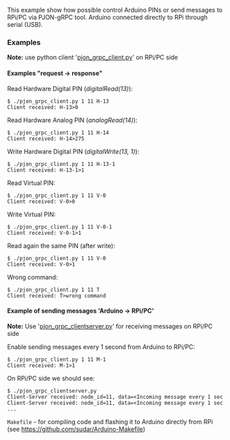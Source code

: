 This example show how possible control Arduino PINs or send messages to RPi/PC via PJON-gRPC tool. Arduino connected directly to RPi through serial (USB).

### Examples
**Note:** use python client '[pjon_grpc_client.py](../../clients/python/pjon_grpc_client.py)' on RPi/PC side

#### Examples "request -> response"

Read Hardware Digital PIN (_digitalRead(13)_):
```
$ ./pjon_grpc_client.py 1 11 H-13
Client received: H-13>0
```
Read Hardware Analog PIN (_analogRead(14)_):
```
$ ./pjon_grpc_client.py 1 11 H-14
Client received: H-14>275
```
Write Hardware Digital PIN (_digitalWrite(13, 1)_):
```
$ ./pjon_grpc_client.py 1 11 H-13-1
Client received: H-13-1>1
```
Read Virtual PIN:
```
$ ./pjon_grpc_client.py 1 11 V-0
Client received: V-0>0
```
Write Virtual PIN:
```
$ ./pjon_grpc_client.py 1 11 V-0-1
Client received: V-0-1>1
```
Read again the same PIN (after write):
```
$ ./pjon_grpc_client.py 1 11 V-0
Client received: V-0>1
```
Wrong command:
```
$ ./pjon_grpc_client.py 1 11 T
Client received: T>wrong command
```

#### Example of sending messages 'Arduino -> RPi/PC'
**Note:** Use '[pjon_grpc_clientserver.py](../../clients/python/pjon_grpc_clientserver.py)' for receiving messages on RPi/PC side

Enable sending messages every 1 second from Arduino to RPi/PC:
```
$ ./pjon_grpc_client.py 1 11 M-1
Client received: M-1>1
```
On RPi/PC side we should see:
```
$ ./pjon_grpc_clientserver.py
Client-Server received: node_id=11, data=<Incoming message every 1 sec
Client-Server received: node_id=11, data=<Incoming message every 1 sec
...
```

`Makefile` - for compiling code and flashing it to Arduino directly from RPi (see https://github.com/sudar/Arduino-Makefile)
